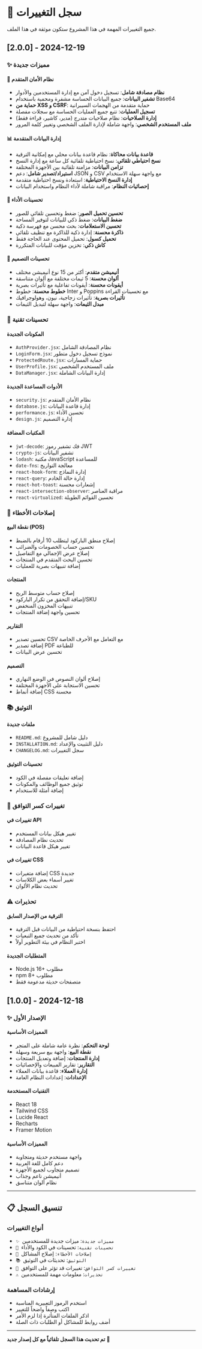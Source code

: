 # 📝 سجل التغييرات

جميع التغييرات المهمة في هذا المشروع ستكون موثقة في هذا الملف.

## [2.0.0] - 2024-12-19

### ✨ مميزات جديدة

#### 🔐 نظام الأمان المتقدم
- **نظام مصادقة شامل**: تسجيل دخول آمن مع إدارة المستخدمين والأدوار
- **تشفير البيانات**: جميع البيانات الحساسة مشفرة ومحمية باستخدام Base64
- **حماية من XSS و CSRF**: حماية متقدمة من الهجمات السيبرانية
- **تسجيل العمليات**: تتبع جميع العمليات الحساسة مع سجلات مفصلة
- **إدارة الصلاحيات**: نظام صلاحيات متدرج (مدير، كاشير، قراءة فقط)
- **ملف المستخدم الشخصي**: واجهة شاملة لإدارة الملف الشخصي وتغيير كلمة المرور

#### 📊 إدارة البيانات المتقدمة
- **قاعدة بيانات محاكاة**: نظام قاعدة بيانات محلي مع إمكانية الترقية
- **نسخ احتياطي تلقائي**: نسخ احتياطية تلقائية كل ساعة مع إدارة النسخ
- **تزامن البيانات**: مزامنة تلقائية بين الأجهزة المختلفة
- **استيراد/تصدير شامل**: دعم JSON و CSV مع واجهة سهلة الاستخدام
- **إدارة النسخ الاحتياطية**: استعادة ونسخ احتياطية متقدمة
- **إحصائيات النظام**: مراقبة شاملة لأداء النظام واستخدام البيانات

#### 🚀 تحسينات الأداء
- **تحسين تحميل الصور**: ضغط وتحسين تلقائي للصور
- **ضغط البيانات**: ضغط ذكي للبيانات لتوفير المساحة
- **تحسين الاستعلامات**: بحث محسن مع فهرسة ذكية
- **ذاكرة محسنة**: إدارة ذكية للذاكرة مع تنظيف تلقائي
- **تحميل كسول**: تحميل المحتوى عند الحاجة فقط
- **كاش ذكي**: تخزين مؤقت للبيانات المتكررة

#### 🎨 تحسينات التصميم
- **أنيميشن متقدم**: أكثر من 15 نوع أنيميشن مختلف
- **ألوان محسنة**: 5 ثيمات مختلفة مع ألوان متناسقة
- **أيقونات محسنة**: أيقونات تفاعلية مع تأثيرات بصرية
- **خطوط محسنة**: خطوط Inter و Poppins مع تحسينات القراءة
- **تأثيرات بصرية**: تأثيرات زجاجية، نيون، وهولوجرافيك
- **مبدل الثيمات**: واجهة سهلة لتبديل الثيمات

### 🔧 تحسينات تقنية

#### المكونات الجديدة
- `AuthProvider.jsx`: نظام المصادقة الشامل
- `LoginForm.jsx`: نموذج تسجيل دخول متطور
- `ProtectedRoute.jsx`: حماية المسارات
- `UserProfile.jsx`: ملف المستخدم الشخصي
- `DataManager.jsx`: إدارة البيانات الشاملة

#### الأدوات المساعدة الجديدة
- `security.js`: نظام الأمان المتقدم
- `database.js`: إدارة قاعدة البيانات
- `performance.js`: تحسين الأداء
- `design.js`: إدارة التصميم

#### المكتبات المضافة
- `jwt-decode`: فك تشفير رموز JWT
- `crypto-js`: تشفير البيانات
- `lodash`: مكتبة JavaScript للمساعدة
- `date-fns`: معالجة التواريخ
- `react-hook-form`: إدارة النماذج
- `react-query`: إدارة حالة الخادم
- `react-hot-toast`: إشعارات محسنة
- `react-intersection-observer`: مراقبة العناصر
- `react-virtualized`: تحسين القوائم الطويلة

### 🐛 إصلاحات الأخطاء

#### نقطة البيع (POS)
- إصلاح منطق الباركود ليتطلب 10 أرقام بالضبط
- تحسين حساب الخصومات والضرائب
- إصلاح عرض الإجمالي مع التفاصيل
- تحسين البحث المتقدم في المنتجات
- إضافة تنبيهات بصرية للعمليات

#### المنتجات
- إصلاح حساب متوسط الربح
- إضافة التحقق من تكرار الباركود/SKU
- تنبيهات المخزون المنخفض
- تحسين واجهة إضافة المنتجات

#### التقارير
- تحسين تصدير CSV مع التعامل مع الأحرف الخاصة
- إضافة تصدير PDF للطباعة
- تحسين عرض البيانات

#### التصميم
- إصلاح ألوان النصوص في الوضع النهاري
- تحسين الاستجابة على الأجهزة المختلفة
- إضافة أنماط CSS محسنة

### 📚 التوثيق

#### ملفات جديدة
- `README.md`: دليل شامل للمشروع
- `INSTALLATION.md`: دليل التثبيت والإعداد
- `CHANGELOG.md`: سجل التغييرات

#### تحسينات التوثيق
- إضافة تعليقات مفصلة في الكود
- توثيق جميع الوظائف والمكونات
- إضافة أمثلة للاستخدام

### 🔄 تغييرات كسر التوافق

#### تغييرات في API
- تغيير هيكل بيانات المستخدم
- تحديث نظام المصادقة
- تغيير هيكل قاعدة البيانات

#### تغييرات في CSS
- إضافة متغيرات CSS جديدة
- تغيير أسماء بعض الكلاسات
- تحديث نظام الألوان

### ⚠️ تحذيرات

#### الترقية من الإصدار السابق
- احتفظ بنسخة احتياطية من البيانات قبل الترقية
- تأكد من تحديث جميع التبعيات
- اختبر النظام في بيئة التطوير أولاً

#### المتطلبات الجديدة
- Node.js 16+ مطلوب
- npm 8+ مطلوب
- متصفحات حديثة مدعومة فقط

## [1.0.0] - 2024-12-18

### ✨ الإصدار الأول

#### المميزات الأساسية
- **لوحة التحكم**: نظرة عامة شاملة على المتجر
- **نقطة البيع**: واجهة بيع سريعة وسهلة
- **إدارة المنتجات**: إضافة وتعديل المنتجات
- **التقارير**: تقارير المبيعات والإحصائيات
- **إدارة العملاء**: قاعدة بيانات العملاء
- **الإعدادات**: إعدادات النظام العامة

#### التقنيات المستخدمة
- React 18
- Tailwind CSS
- Lucide React
- Recharts
- Framer Motion

#### المميزات الأساسية
- واجهة مستخدم حديثة ومتجاوبة
- دعم كامل للغة العربية
- تصميم متجاوب لجميع الأجهزة
- أنيميشن ناعم وجذاب
- نظام ألوان متناسق

---

## 📋 تنسيق السجل

### أنواع التغييرات
- `✨ مميزات جديدة`: ميزات جديدة للمستخدمين
- `🔧 تحسينات تقنية`: تحسينات في الكود والأداء
- `🐛 إصلاحات الأخطاء`: إصلاح المشاكل
- `📚 التوثيق`: تحديثات في التوثيق
- `🔄 تغييرات كسر التوافق`: تغييرات قد تؤثر على التوافق
- `⚠️ تحذيرات`: معلومات مهمة للمستخدمين

### إرشادات المساهمة
- استخدم الرموز التعبيرية المناسبة
- اكتب وصفاً واضحاً للتغيير
- اذكر الملفات المتأثرة إذا لزم الأمر
- أضف روابط للمشاكل أو الطلبات ذات الصلة

---

**تم تحديث هذا السجل تلقائياً مع كل إصدار جديد** 🚀
